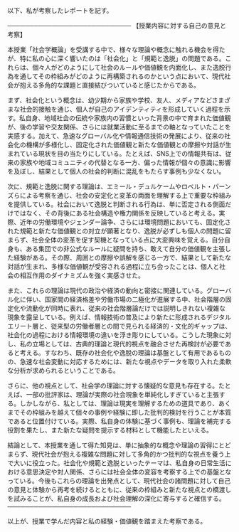 以下、私が考察したレポートを記す。

────────────────────────────
【授業内容に対する自己の意見と考察】

本授業「社会学概論」を受講する中で、様々な理論や概念に触れる機会を得たが、特に私の心に深く響いたのは「社会化」と「規範と逸脱」の問題である。これらは、個々人がどのようにして社会のルールや価値観を内面化し、また逸脱行為を通してその枠組みがどのように再構築されるのかという点において、現代社会が抱える多角的な課題と直接結びついていると感じたからである。

まず、社会化という概念は、幼少期から家族や学校、友人、メディアなどさまざまな社会的接触を通じ、個人が自己のアイデンティティを形成していく過程を示す。私自身、地域社会の伝統や家族内の習慣といった背景の中で育まれた価値観が、後の学習や交友関係、さらには就業活動に至るまでの軸となっていたことを実感する。加えて、急速なグローバル化や情報通信技術の発展により、従来の社会化の機構が多様化し、固定化された価値観と新たな価値観との摩擦や対話が生まれている現状を目の当たりにしている。たとえば、SNS上での情報共有は、従来の家族や地域コミュニティの代替となる一方、偏った情報が個々の意識に影響を及ぼし、結果として個人の社会的判断に混乱をもたらす事例も少なくない。

次に、規範と逸脱に関する理論は、エミール・デュルケームやロベルト・パーンズらによる考察を通じ、社会の安定化と変革の両面を理解する上で重要な枠組みを提供している。社会において逸脱と判断される行為は、単に否定される側面だけではなく、その背後にある社会構造や権力関係を反映していると考える。実際、近年の労働環境やジェンダー論争、さらには環境問題においても、固定化された規範と新たな価値観との対立が顕著となり、逸脱が必ずしも個人の問題に留まらず、社会全体の変革を促す契機となっている点に大変興味を覚える。自分自身も、ある集団での非公式なルールに疑問を持ち、敢えて自分の価値観を主張した経験がある。その際、周囲との摩擦や誤解を感じる一方で、結果として新たな対話が生まれ、多様な価値観が受容される過程に立ち会ったことは、個人と社会の相互作用のダイナミズムを強く実感させた。

また、これらの理論は現代の政治や経済の動向と密接に関連している。グローバル化に伴い、国家間の経済格差や労働市場の二極化が進展する中、社会階層の固定化や流動化が同時に表れ、従来の社会階層論だけでは説明しきれない複雑な現象を露呈している。例えば、情報技術の普及により新たに形成されるデジタルエリート層と、従来型の労働者層との間で見られる経済的・文化的ギャップは、社会化の過程における情報環境の違いを浮き彫りにしている。こうした現象に対し、私の立場としては、古典的理論と現代的視点を融合させた再検討が必要であると考える。すなわち、既存の社会化や逸脱の理論は基盤として有用であるものの、急速な社会変動に対応するためには、新たな視点やデータを取り入れた柔軟な分析が求められるということである。

さらに、他の視点として、社会学の理論に対する懐疑的な意見も存在する。たとえば、一部の批評家は、理論が実際の社会現象を単純化しすぎていると主張する。しかしながら、私としては、理論は現実を理解するための道具であり、あくまでその枠組みを越えて個々の事例や経験に即した批判的検討を行うことが本質であると位置付けている。実際、私自身の体験に基づく事例も、理論を補完する役割を果たし、また新たな疑問を提示する材料として機能したといえる。

結論として、本授業を通して得た知見は、単に抽象的な概念や理論の習得にとどまらず、現代社会が抱える複雑な問題に対して多角的かつ批判的な視点を養う上で大いに役立った。社会化や規範と逸脱といったテーマは、私自身の日常生活における意思決定や対人関係、さらには社会全体の変容を考察する上での基盤となっている。今後もこれらの理論を出発点として、現代社会の諸問題に対して自己の意見と体験から再考を続けるとともに、従来の枠組みと新たな視点との橋渡しを試みることが、私自身の成長および社会理解の深化に寄与すると確信する。
────────────────────────────

以上が、授業で学んだ内容と私の経験・価値観を踏まえた考察である。